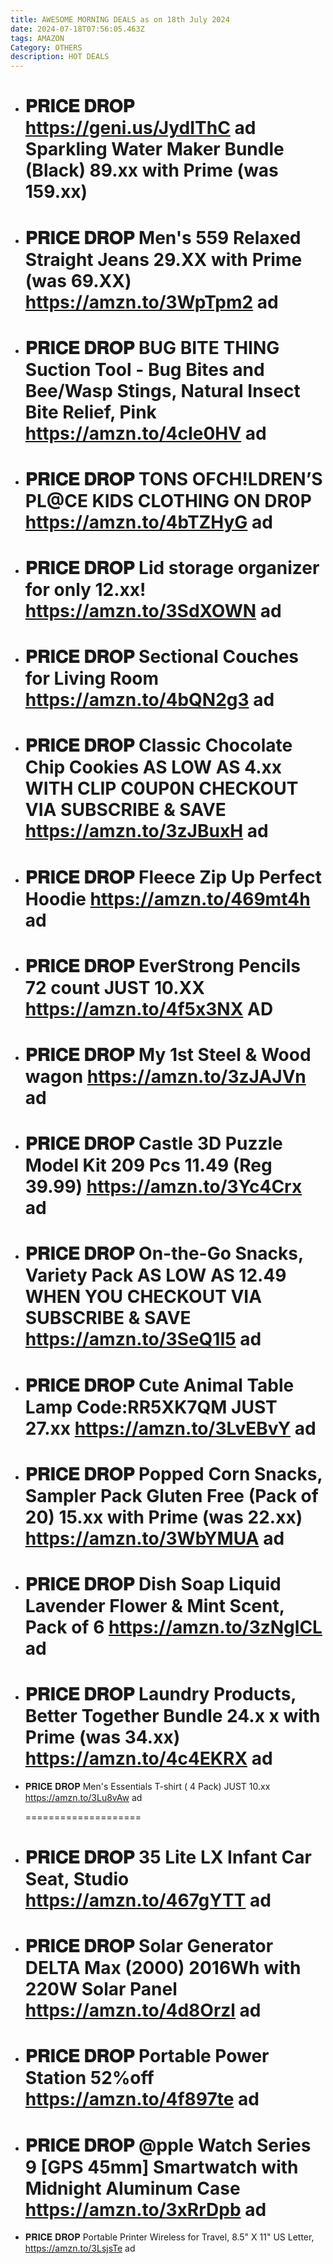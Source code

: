 ```yaml
---
title: AWESOME MORNING DEALS as on 18th July 2024
date: 2024-07-18T07:56:05.463Z
tags: AMAZON
Category: OTHERS
description: HOT DEALS
---
```

* 𝐏𝐑𝐈𝐂𝐄 𝐃𝐑𝐎𝐏
  https://geni.us/JydIThC     ad
  Sparkling Water Maker Bundle (Black)
  89.xx with Prime (was 159.xx)
  ====================
* 𝐏𝐑𝐈𝐂𝐄 𝐃𝐑𝐎𝐏
  Men's 559 Relaxed Straight Jeans 
  29.XX with Prime (was 69.XX)
  https://amzn.to/3WpTpm2    ad
  ====================
* 𝐏𝐑𝐈𝐂𝐄 𝐃𝐑𝐎𝐏
  BUG BITE THING Suction Tool - Bug Bites and Bee/Wasp Stings, Natural Insect Bite Relief, Pink
  https://amzn.to/4cIe0HV    ad
  ====================
* 𝐏𝐑𝐈𝐂𝐄 𝐃𝐑𝐎𝐏
  TONS OFCH!LDREN’S PL@CE KIDS CLOTHING ON DR0P
  https://amzn.to/4bTZHyG   ad
  ====================
* 𝐏𝐑𝐈𝐂𝐄 𝐃𝐑𝐎𝐏
  Lid storage organizer for only 12.xx! 
  https://amzn.to/3SdXOWN    ad
  ====================
* 𝐏𝐑𝐈𝐂𝐄 𝐃𝐑𝐎𝐏
  Sectional Couches for Living Room
  https://amzn.to/4bQN2g3    ad
  ====================
* 𝐏𝐑𝐈𝐂𝐄 𝐃𝐑𝐎𝐏
  Classic Chocolate Chip Cookies
  AS LOW AS 4.xx WITH CLIP C0UP0N
  CHECKOUT VIA SUBSCRIBE & SAVE
  https://amzn.to/3zJBuxH   ad
  ====================
* 𝐏𝐑𝐈𝐂𝐄 𝐃𝐑𝐎𝐏
  Fleece Zip Up Perfect Hoodie 
  https://amzn.to/469mt4h    ad
  ====================
* 𝐏𝐑𝐈𝐂𝐄 𝐃𝐑𝐎𝐏
  EverStrong Pencils 72 count JUST 10.XX
  https://amzn.to/4f5x3NX    AD
  ====================
* 𝐏𝐑𝐈𝐂𝐄 𝐃𝐑𝐎𝐏
  My 1st Steel & Wood wagon 
  https://amzn.to/3zJAJVn    ad
  ====================
* 𝐏𝐑𝐈𝐂𝐄 𝐃𝐑𝐎𝐏
  Castle 3D Puzzle Model Kit 209 Pcs 11.49 (Reg 39.99)
  https://amzn.to/3Yc4Crx    ad
  ====================
* 𝐏𝐑𝐈𝐂𝐄 𝐃𝐑𝐎𝐏
  On-the-Go Snacks, Variety Pack
  AS LOW AS 12.49 WHEN YOU CHECKOUT VIA SUBSCRIBE & SAVE
  https://amzn.to/3SeQ1I5   ad
  ====================
* 𝐏𝐑𝐈𝐂𝐄 𝐃𝐑𝐎𝐏
  Cute Animal Table Lamp 
  Code:RR5XK7QM
  JUST 27.xx
  https://amzn.to/3LvEBvY    ad
  ====================
* 𝐏𝐑𝐈𝐂𝐄 𝐃𝐑𝐎𝐏
  Popped Corn Snacks, Sampler Pack Gluten Free (Pack of 20)
  15.xx with Prime (was 22.xx)
  https://amzn.to/3WbYMUA    ad
  ====================
* 𝐏𝐑𝐈𝐂𝐄 𝐃𝐑𝐎𝐏
  Dish Soap Liquid Lavender Flower & Mint Scent, Pack of 6
  https://amzn.to/3zNglCL   ad
  ====================
* 𝐏𝐑𝐈𝐂𝐄 𝐃𝐑𝐎𝐏
  Laundry Products, Better Together Bundle
  24.x x  with Prime (was 34.xx)
  https://amzn.to/4c4EKRX    ad
  ====================
* 𝐏𝐑𝐈𝐂𝐄 𝐃𝐑𝐎𝐏
  Men's Essentials T-shirt ( 4 Pack)
  JUST  10.xx
  https://amzn.to/3Lu8vAw    ad

  \====================
* 𝐏𝐑𝐈𝐂𝐄 𝐃𝐑𝐎𝐏
  35 Lite LX Infant Car Seat, Studio
  https://amzn.to/467gYTT   ad
  ====================
* 𝐏𝐑𝐈𝐂𝐄 𝐃𝐑𝐎𝐏
  Solar Generator DELTA Max (2000) 2016Wh with 220W Solar Panel
  https://amzn.to/4d8Orzl   ad
  ====================
* 𝐏𝐑𝐈𝐂𝐄 𝐃𝐑𝐎𝐏
  Portable Power Station 52%off
  https://amzn.to/4f897te    ad
  ====================
* 𝐏𝐑𝐈𝐂𝐄 𝐃𝐑𝐎𝐏
  @pple Watch Series 9 \[GPS 45mm] Smartwatch with Midnight Aluminum Case
  https://amzn.to/3xRrDpb  ad
  ====================
* 𝐏𝐑𝐈𝐂𝐄 𝐃𝐑𝐎𝐏
  Portable Printer Wireless for Travel, 8.5" X 11" US Letter,\
  https://amzn.to/3LsjsTe    ad